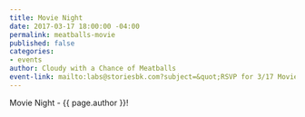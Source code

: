 ```yaml
---
title: Movie Night
date: 2017-03-17 18:00:00 -04:00
permalink: meatballs-movie
published: false
categories:
- events
author: Cloudy with a Chance of Meatballs
event-link: mailto:labs@storiesbk.com?subject=&quot;RSVP for 3/17 Movie Night at Stories&quot;
---
```


Movie Night - {{ page.author }}!
